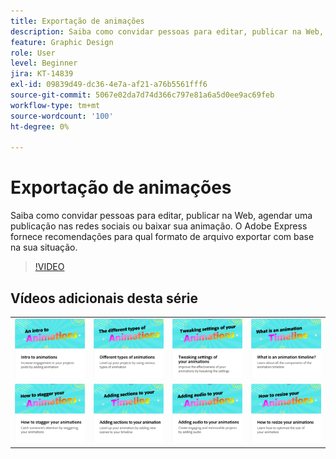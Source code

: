 ```yaml
---
title: Exportação de animações
description: Saiba como convidar pessoas para editar, publicar na Web, agendar uma publicação nas redes sociais ou baixar sua animação
feature: Graphic Design
role: User
level: Beginner
jira: KT-14839
exl-id: 09839d49-dc36-4e7a-af21-a76b5561fff6
source-git-commit: 5067e02da7d74d366c797e81a6a5d0ee9ac69feb
workflow-type: tm+mt
source-wordcount: '100'
ht-degree: 0%

---
```


# Exportação de animações

Saiba como convidar pessoas para editar, publicar na Web, agendar uma publicação nas redes sociais ou baixar sua animação. O Adobe Express fornece recomendações para qual formato de arquivo exportar com base na sua situação.

>[!VIDEO](https://video.tv.adobe.com/v/3426985?quality=12&learn=on&hidetitle=true)

## Vídeos adicionais desta série

<table style="table-layout:fixed">
<tr>
   <td>
         <a href="intro-animation.md">
            <img alt="Introdução às animações" src="assets/intro-animations.png" />
         </a>
   </td>
  <td>
         <a href="different-types-animation.md">
            <img alt="Diferentes tipos de animações" src="assets/different-animations.png" />
         </a>
   </td>
   <td>
         <a href="tweak-animation.md">
            <img alt="Ajuste das configurações de suas animações" src="assets/tweaking-settings.png" />
         </a>
   </td>
   <td>
         <a href="animation-timeline.md">
            <img alt="O que é a linha do tempo da animação?" src="assets/what-is-animation-timeline.png" />
         </a>
   </td>
</tr>
<tr>
    <td>
         <a href="stagger-animations.md">
            <img alt="Como escalonar animações" src="assets/stagger-animations.png" />
         </a>
   </td>
   <td>
         <a href="add-sections-animation.md">
            <img alt="Adição de seções à sua animação" src="assets/add-sections.png" />
         </a>
   </td>
   <td>
         <a href="audio-animation.md">
            <img alt="Adicionar áudio às suas animações" src="assets/add-audio.png" />
         </a>
   </td>
   <td>
         <a href="resize-animations.md">
            <img alt="Como redimensionar animações" src="assets/resize-animations.png" />
         </a>
   </td>
</tr>
</table>
